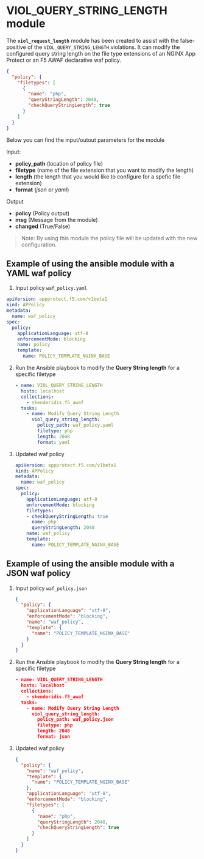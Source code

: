 # VIOL_QUERY_STRING_LENGTH module

The **`viol_request_length`** module has been created to assist with the false-positive of the `VIOL_QUERY_STRING_LENGTH` violations. It can modify the configured query string length on the file type extensions of an NGINX App Protect or an F5 AWAF declarative waf policy.

```json
{
  "policy": {
    "filetypes": [
      {
        "name": "php",
        "queryStringLength": 2048,
        "checkQueryStringLength": true
      }
    ]
  }
}
```


Below you can find the input/outout parameters for the module

Input:
- **policy_path** (location of policy file)
- **filetype** (name of the file extension that you want to modify the length)
- **length** (the length that you would like to configure for a spefic file extension)
- **format** (*json* or *yaml*)

Output
- **policy** (Policy output)
- **msg** (Message from the module)
- **changed** (True/False)

> Note: By using this module the policy file will be updated with the new configuration.


## Example of using the ansible module with a YAML waf policy
1. Input policy `waf_policy.yaml`  
  ```yaml
  apiVersion: appprotect.f5.com/v1beta1
  kind: APPolicy
  metadata:
    name: waf_policy
  spec:
    policy:
      applicationLanguage: utf-8
      enforcementMode: blocking
      name: policy
      template:
        name: POLICY_TEMPLATE_NGINX_BASE
  ```

2. Run the Ansible playbook to modify the **Query String length** for a specific filetype
    ```yaml
    - name: VIOL_QUERY_STRING_LENGTH
      hosts: localhost
      collections:
        - skenderidis.f5_awaf   
      tasks:
        - name: Modify Query String Length
          viol_query_string_length:
            policy_path: waf_policy.yaml
            filetype: php
            length: 2048
            format: yaml
    ```

3. Updated waf policy
    ```yaml
    apiVersion: appprotect.f5.com/v1beta1
    kind: APPolicy
    metadata:
      name: waf_policy
    spec:
      policy:
        applicationLanguage: utf-8
        enforcementMode: blocking
        filetypes:
        - checkQueryStringLength: true
          name: php
          queryStringLength: 2048
        name: waf_policy
        template:
          name: POLICY_TEMPLATE_NGINX_BASE
    ```



## Example of using the ansible module with a JSON waf policy

1. Input policy `waf_policy.json`
    ```json
    {
      "policy": {
        "applicationLanguage": "utf-8",
        "enforcementMode": "blocking",
        "name": "waf_policy",
        "template": {
          "name": "POLICY_TEMPLATE_NGINX_BASE"
        }
      }
    }
    ```


2. Run the Ansible playbook to modify the **Query String length** for a specific filetype
    ```json
    - name: VIOL_QUERY_STRING_LENGTH
      hosts: localhost
      collections:
        - skenderidis.f5_awaf   
      tasks:
        - name: Modify Query String Length
          viol_query_string_length:
            policy_path: waf_policy.json
            filetype: php
            length: 2048
            format: json
    ```


3. Updated waf policy
    ```json
    {
      "policy": {
        "name": "waf_policy",
        "template": {
          "name": "POLICY_TEMPLATE_NGINX_BASE"
        },
        "applicationLanguage": "utf-8",
        "enforcementMode": "blocking",
        "filetypes": [
          {
            "name": "php",
            "queryStringLength": 2048,
            "checkQueryStringLength": true
          }
        ]
      }
    }
    ```